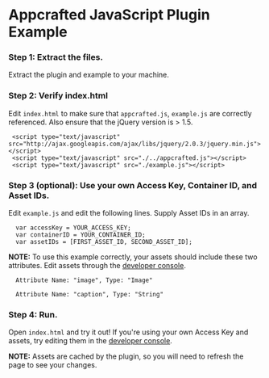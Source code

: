 # Appcrafted JavaScript Plugin Example

### Step 1: Extract the files.

Extract the plugin and example to your machine.

### Step 2: Verify index.html

Edit `index.html` to make sure that `appcrafted.js`, `example.js` are correctly referenced. Also ensure that the jQuery version is > 1.5.

     <script type="text/javascript" src="http://ajax.googleapis.com/ajax/libs/jquery/2.0.3/jquery.min.js"></script>
     <script type="text/javascript" src="./../appcrafted.js"></script>
     <script type="text/javascript" src="./example.js"></script>

### Step 3 (optional): Use your own Access Key, Container ID, and Asset IDs.

Edit `example.js` and edit the following lines. Supply Asset IDs in an array.

      var accessKey = YOUR_ACCESS_KEY;
      var containerID = YOUR_CONTAINER_ID;
      var assetIDs = [FIRST_ASSET_ID, SECOND_ASSET_ID];

**NOTE:** To use this example correctly, your assets should include these two attributes. Edit assets through the [developer console](https://developer.appcrafted.com).

	  Attribute Name: "image", Type: "Image"

	  Attribute Name: "caption", Type: "String"

### Step 4: Run.

Open `index.html` and try it out! If you're using your own Access Key and assets, try editing them in the [developer console](https://developer.appcrafted.com).

**NOTE:** Assets are cached by the plugin, so you will need to refresh the page to see your changes.

